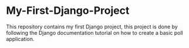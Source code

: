 # My-First-Django-Project
This repository contains my first Django project, this project is done by following the Django documentation tutorial on how to create a basic poll application.
